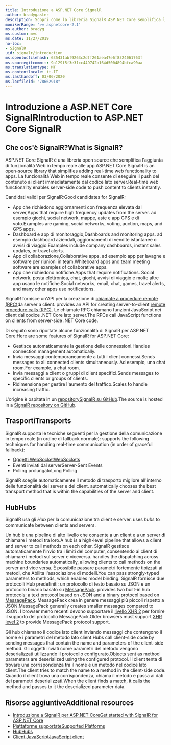 ```yaml
---
title: Introduzione a ASP.NET Core SignalR
author: bradygaster
description: Scopri come la libreria SignalR ASP.NET Core semplifica l'aggiunta di funzionalità in tempo reale alle app.
monikerRange: '>= aspnetcore-2.1'
ms.author: bradyg
ms.custom: mvc
ms.date: 11/27/2019
no-loc:
- SignalR
uid: signalr/introduction
ms.openlocfilehash: 635431abf9263c2dff261aea47e6f8324061763f
ms.sourcegitcommit: 9a129f5f3e31cc449742b164d5004894bfca90aa
ms.translationtype: MT
ms.contentlocale: it-IT
ms.lasthandoff: 03/06/2020
ms.locfileid: "78662918"
---
```

# <a name="introduction-to-aspnet-core-opno-locsignalr"></a><span data-ttu-id="3b8d3-103">Introduzione a ASP.NET Core SignalR</span><span class="sxs-lookup"><span data-stu-id="3b8d3-103">Introduction to ASP.NET Core SignalR</span></span>

## <a name="what-is-opno-locsignalr"></a><span data-ttu-id="3b8d3-104">Che cos'è SignalR?</span><span class="sxs-lookup"><span data-stu-id="3b8d3-104">What is SignalR?</span></span>

<span data-ttu-id="3b8d3-105">ASP.NET Core SignalR è una libreria open source che semplifica l'aggiunta di funzionalità Web in tempo reale alle app.</span><span class="sxs-lookup"><span data-stu-id="3b8d3-105">ASP.NET Core SignalR is an open-source library that simplifies adding real-time web functionality to apps.</span></span> <span data-ttu-id="3b8d3-106">La funzionalità Web in tempo reale consente di eseguire il push del contenuto ai client immediatamente dal codice lato server.</span><span class="sxs-lookup"><span data-stu-id="3b8d3-106">Real-time web functionality enables server-side code to push content to clients instantly.</span></span>

<span data-ttu-id="3b8d3-107">Candidati validi per SignalR:</span><span class="sxs-lookup"><span data-stu-id="3b8d3-107">Good candidates for SignalR:</span></span>

* <span data-ttu-id="3b8d3-108">App che richiedono aggiornamenti con frequenza elevata dal server,</span><span class="sxs-lookup"><span data-stu-id="3b8d3-108">Apps that require high frequency updates from the server.</span></span> <span data-ttu-id="3b8d3-109">ad esempio giochi, social network, mappe, aste e app GPS e di voto.</span><span class="sxs-lookup"><span data-stu-id="3b8d3-109">Examples are gaming, social networks, voting, auction, maps, and GPS apps.</span></span>
* <span data-ttu-id="3b8d3-110">Dashboard e app di monitoraggio,</span><span class="sxs-lookup"><span data-stu-id="3b8d3-110">Dashboards and monitoring apps.</span></span> <span data-ttu-id="3b8d3-111">ad esempio dashboard aziendali, aggiornamenti di vendite istantanee o avvisi di viaggio.</span><span class="sxs-lookup"><span data-stu-id="3b8d3-111">Examples include company dashboards, instant sales updates, or travel alerts.</span></span>
* <span data-ttu-id="3b8d3-112">App di collaborazione,</span><span class="sxs-lookup"><span data-stu-id="3b8d3-112">Collaborative apps.</span></span> <span data-ttu-id="3b8d3-113">ad esempio app per lavagne e software per riunioni in team.</span><span class="sxs-lookup"><span data-stu-id="3b8d3-113">Whiteboard apps and team meeting software are examples of collaborative apps.</span></span>
* <span data-ttu-id="3b8d3-114">App che richiedono notifiche.</span><span class="sxs-lookup"><span data-stu-id="3b8d3-114">Apps that require notifications.</span></span> <span data-ttu-id="3b8d3-115">Social network, posta elettronica, chat, giochi, avvisi di viaggio e molte altre app usano le notifiche.</span><span class="sxs-lookup"><span data-stu-id="3b8d3-115">Social networks, email, chat, games, travel alerts, and many other apps use notifications.</span></span>

SignalR<span data-ttu-id="3b8d3-116"> fornisce un'API per la creazione di [chiamate a procedure remote (RPC)](https://wikipedia.org/wiki/Remote_procedure_call)da server a client.</span><span class="sxs-lookup"><span data-stu-id="3b8d3-116"> provides an API for creating server-to-client [remote procedure calls (RPC)](https://wikipedia.org/wiki/Remote_procedure_call).</span></span> <span data-ttu-id="3b8d3-117">Le chiamate RPC chiamano funzioni JavaScript nei client dal codice .NET Core lato server.</span><span class="sxs-lookup"><span data-stu-id="3b8d3-117">The RPCs call JavaScript functions on clients from server-side .NET Core code.</span></span>

<span data-ttu-id="3b8d3-118">Di seguito sono riportate alcune funzionalità di SignalR per ASP.NET Core:</span><span class="sxs-lookup"><span data-stu-id="3b8d3-118">Here are some features of SignalR for ASP.NET Core:</span></span>

* <span data-ttu-id="3b8d3-119">Gestisce automaticamente la gestione delle connessioni.</span><span class="sxs-lookup"><span data-stu-id="3b8d3-119">Handles connection management automatically.</span></span>
* <span data-ttu-id="3b8d3-120">Invia messaggi contemporaneamente a tutti i client connessi.</span><span class="sxs-lookup"><span data-stu-id="3b8d3-120">Sends messages to all connected clients simultaneously.</span></span> <span data-ttu-id="3b8d3-121">Ad esempio, una chat room.</span><span class="sxs-lookup"><span data-stu-id="3b8d3-121">For example, a chat room.</span></span>
* <span data-ttu-id="3b8d3-122">Invia messaggi a client o gruppi di client specifici.</span><span class="sxs-lookup"><span data-stu-id="3b8d3-122">Sends messages to specific clients or groups of clients.</span></span>
* <span data-ttu-id="3b8d3-123">Ridimensiona per gestire l'aumento del traffico.</span><span class="sxs-lookup"><span data-stu-id="3b8d3-123">Scales to handle increasing traffic.</span></span>

<span data-ttu-id="3b8d3-124">L'origine è ospitata in un [repositorySignalR su GitHub](https://github.com/dotnet/AspNetCore/tree/master/src/SignalR).</span><span class="sxs-lookup"><span data-stu-id="3b8d3-124">The source is hosted in a [SignalR repository on GitHub](https://github.com/dotnet/AspNetCore/tree/master/src/SignalR).</span></span>

## <a name="transports"></a><span data-ttu-id="3b8d3-125">Trasporti</span><span class="sxs-lookup"><span data-stu-id="3b8d3-125">Transports</span></span>

SignalR<span data-ttu-id="3b8d3-126"> supporta le tecniche seguenti per la gestione della comunicazione in tempo reale (in ordine di fallback normale):</span><span class="sxs-lookup"><span data-stu-id="3b8d3-126"> supports the following techniques for handling real-time communication (in order of graceful fallback):</span></span>

* [<span data-ttu-id="3b8d3-127">Oggetti WebSocket</span><span class="sxs-lookup"><span data-stu-id="3b8d3-127">WebSockets</span></span>](https://tools.ietf.org/html/rfc7118)
* <span data-ttu-id="3b8d3-128">Eventi inviati dal server</span><span class="sxs-lookup"><span data-stu-id="3b8d3-128">Server-Sent Events</span></span>
* <span data-ttu-id="3b8d3-129">Polling prolungato</span><span class="sxs-lookup"><span data-stu-id="3b8d3-129">Long Polling</span></span>

SignalR<span data-ttu-id="3b8d3-130"> sceglie automaticamente il metodo di trasporto migliore all'interno delle funzionalità del server e del client.</span><span class="sxs-lookup"><span data-stu-id="3b8d3-130"> automatically chooses the best transport method that is within the capabilities of the server and client.</span></span>

## <a name="hubs"></a><span data-ttu-id="3b8d3-131">Hub</span><span class="sxs-lookup"><span data-stu-id="3b8d3-131">Hubs</span></span>

SignalR<span data-ttu-id="3b8d3-132"> usa gli *Hub* per la comunicazione tra client e server.</span><span class="sxs-lookup"><span data-stu-id="3b8d3-132"> uses *hubs* to communicate between clients and servers.</span></span>

<span data-ttu-id="3b8d3-133">Un hub è una pipeline di alto livello che consente a un client e a un server di chiamare i metodi tra loro.</span><span class="sxs-lookup"><span data-stu-id="3b8d3-133">A hub is a high-level pipeline that allows a client and server to call methods on each other.</span></span> SignalR<span data-ttu-id="3b8d3-134"> gestisce automaticamente l'invio tra i limiti del computer, consentendo ai client di chiamare i metodi sul server e viceversa.</span><span class="sxs-lookup"><span data-stu-id="3b8d3-134"> handles the dispatching across machine boundaries automatically, allowing clients to call methods on the server and vice versa.</span></span> <span data-ttu-id="3b8d3-135">È possibile passare parametri fortemente tipizzati ai metodi, che Abilita l'associazione di modelli.</span><span class="sxs-lookup"><span data-stu-id="3b8d3-135">You can pass strongly-typed parameters to methods, which enables model binding.</span></span> SignalR<span data-ttu-id="3b8d3-136"> fornisce due protocolli Hub predefiniti: un protocollo di testo basato su JSON e un protocollo binario basato su [MessagePack](https://msgpack.org/).</span><span class="sxs-lookup"><span data-stu-id="3b8d3-136"> provides two built-in hub protocols: a text protocol based on JSON and a binary protocol based on [MessagePack](https://msgpack.org/).</span></span>  <span data-ttu-id="3b8d3-137">MessagePack crea in genere messaggi più piccoli rispetto a JSON.</span><span class="sxs-lookup"><span data-stu-id="3b8d3-137">MessagePack generally creates smaller messages compared to JSON.</span></span> <span data-ttu-id="3b8d3-138">I browser meno recenti devono supportare il [livello XHR 2](https://caniuse.com/#feat=xhr2) per fornire il supporto del protocollo MessagePack.</span><span class="sxs-lookup"><span data-stu-id="3b8d3-138">Older browsers must support [XHR level 2](https://caniuse.com/#feat=xhr2) to provide MessagePack protocol support.</span></span>

<span data-ttu-id="3b8d3-139">Gli hub chiamano il codice lato client inviando messaggi che contengono il nome e i parametri del metodo lato client.</span><span class="sxs-lookup"><span data-stu-id="3b8d3-139">Hubs call client-side code by sending messages that contain the name and parameters of the client-side method.</span></span> <span data-ttu-id="3b8d3-140">Gli oggetti inviati come parametri del metodo vengono deserializzati utilizzando il protocollo configurato.</span><span class="sxs-lookup"><span data-stu-id="3b8d3-140">Objects sent as method parameters are deserialized using the configured protocol.</span></span> <span data-ttu-id="3b8d3-141">Il client tenta di trovare una corrispondenza tra il nome e un metodo nel codice lato client.</span><span class="sxs-lookup"><span data-stu-id="3b8d3-141">The client tries to match the name to a method in the client-side code.</span></span> <span data-ttu-id="3b8d3-142">Quando il client trova una corrispondenza, chiama il metodo e passa ai dati dei parametri deserializzati.</span><span class="sxs-lookup"><span data-stu-id="3b8d3-142">When the client finds a match, it calls the method and passes to it the deserialized parameter data.</span></span>

## <a name="additional-resources"></a><span data-ttu-id="3b8d3-143">Risorse aggiuntive</span><span class="sxs-lookup"><span data-stu-id="3b8d3-143">Additional resources</span></span>

* <span data-ttu-id="3b8d3-144">[Introduzione a SignalR per ASP.NET Core](xref:tutorials/signalr)</span><span class="sxs-lookup"><span data-stu-id="3b8d3-144">[Get started with SignalR for ASP.NET Core](xref:tutorials/signalr)</span></span>
* [<span data-ttu-id="3b8d3-145">Piattaforme supportate</span><span class="sxs-lookup"><span data-stu-id="3b8d3-145">Supported Platforms</span></span>](xref:signalr/supported-platforms)
* [<span data-ttu-id="3b8d3-146">Hub</span><span class="sxs-lookup"><span data-stu-id="3b8d3-146">Hubs</span></span>](xref:signalr/hubs)
* [<span data-ttu-id="3b8d3-147">Client JavaScript</span><span class="sxs-lookup"><span data-stu-id="3b8d3-147">JavaScript client</span></span>](xref:signalr/javascript-client)
